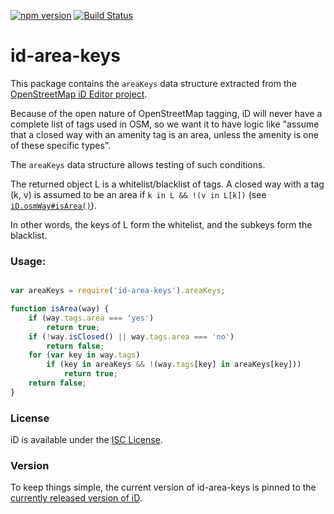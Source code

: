 [![npm version](https://badge.fury.io/js/id-area-keys.svg)](https://badge.fury.io/js/id-area-keys)
[![Build Status](https://circleci.com/gh/osmlab/id-area-keys/tree/master.svg?style=shield)](https://circleci.com/gh/osmlab/id-area-keys)

# id-area-keys


This package contains the `areaKeys` data structure extracted from the
[OpenStreetMap iD Editor project](https://github.com/openstreetmap/iD).

Because of the open nature of OpenStreetMap tagging, iD will never have a
complete list of tags used in OSM, so we want it to have logic like "assume
that a closed way with an amenity tag is an area, unless the amenity
is one of these specific types".

The `areaKeys` data structure allows testing of such conditions.

The returned object L is a whitelist/blacklist of tags. A closed way
with a tag (k, v) is assumed to be an area if `k in L && !(v in L[k])`
(see [`iD.osmWay#isArea()`](https://github.com/openstreetmap/iD/blob/67407c508126ca9e9b59cfdb71882d0dd46804e1/modules/osm/way.js#L154)).

In other words, the keys of L form the whitelist, and the subkeys form the blacklist.


### Usage:
```js

var areaKeys = require('id-area-keys').areaKeys;

function isArea(way) {
    if (way.tags.area === 'yes')
        return true;
    if (!way.isClosed() || way.tags.area === 'no')
        return false;
    for (var key in way.tags)
        if (key in areaKeys && !(way.tags[key] in areaKeys[key]))
            return true;
    return false;
}

```


### License

iD is available under the [ISC License](https://opensource.org/licenses/ISC).


### Version

To keep things simple, the current version of id-area-keys is pinned to the
[currently released version of iD](https://github.com/openstreetmap/iD/releases).
